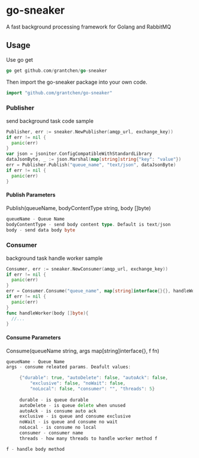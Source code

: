 # go-sneaker
A fast background processing framework for Golang and RabbitMQ 


## Usage

Use go get

```go
go get github.com/grantchen/go-sneaker
```

Then import the go-sneaker package into your own code.

```go
import "github.com/grantchen/go-sneaker"
```

### Publisher

send background task code sample

```go
Publisher, err := sneaker.NewPublisher(amqp_url, exchange_key))
if err != nil {
  panic(err)
}
var json = jsoniter.ConfigCompatibleWithStandardLibrary
dataJsonByte, _ := json.Marshal(map[string]string{"key": "value"})
err = Publisher.Publish("queue_name", "text/json", dataJsonByte)
if err != nil {
  panic(err)
}
```

#### Publish Parameters
Publish(queueName, bodyContentType string, body []byte)

```go
queueName - Queue Name
bodyContentType - send body content type. Default is text/json
body - send data body byte
```

### Consumer

background task handle worker sample

```go
Consumer, err := sneaker.NewConsumer(amqp_url, exchange_key))
if err != nil {
  panic(err)
}
err = Consumer.Consume("queue_name", map[string]interface{}{}, handleWorker)
if err != nil {
  panic(err)
}
func handleWorker(body []byte){
  //...
}
```

#### Consume Parameters
Consume(queueName string, args map[string]interface{}, f fn)

```go
queueName - Queue Name
args - consume releated params. Deafult values:

     {"durable": true, "autoDelete": false, "autoAck": false,
		 "exclusive": false, "noWait": false,
		 "noLocal": false, "consumer": "", "threads": 5}
    
     durable - is queue durable
     autoDelete - is queue delete when unused
     autoAck - is consume auto ack
     exclusive - is queue and consume exclusive
     noWait - is queue and consume no wait
     noLocal - is consume no local
     consumer - consumer name
     threads - how many threads to handle worker method f

f - handle body method
```